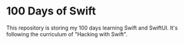 # 100 Days of Swift

This repository is storing my 100 days learning Swift and SwiftUI.
It's following the curriculum of "Hacking with Swift".